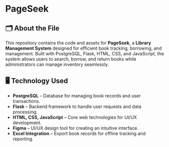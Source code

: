 # PageSeek

## 🗂️ About the File

This repository contains the code and assets for **PageSeek**, a **Library Management System** designed for efficient book tracking, borrowing, and management. Built with PostgreSQL, Flask, HTML, CSS, and JavaScript, the system allows users to search, borrow, and return books while administrators can manage inventory seamlessly.

## 🖥️ Technology Used

- **PostgreSQL** – Database for managing book records and user transactions.
- **Flask** – Backend framework to handle user requests and data processing.
- **HTML, CSS, JavaScript** – Core web technologies for UI/UX development.
- **Figma** – UI/UX design tool for creating an intuitive interface.
- **Excel Integration** – Export book records for offline tracking and reporting.
